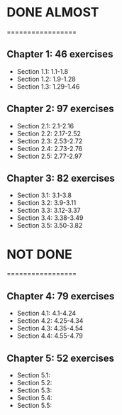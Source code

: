 # DONE ALMOST
=================

## Chapter 1: 46 exercises

- Section 1.1: 1.1-1.8
- Section 1.2: 1.9-1.28
- Section 1.3: 1.29-1.46

## Chapter 2: 97 exercises

- Section 2.1: 2.1-2.16
- Section 2.2: 2.17-2.52
- Section 2.3: 2.53-2.72
- Section 2.4: 2.73-2.76
- Section 2.5: 2.77-2.97

## Chapter 3: 82 exercises

- Section 3.1: 3.1-3.8
- Section 3.2: 3.9-3.11
- Section 3.3: 3.12-3.37
- Section 3.4: 3.38-3.49
- Section 3.5: 3.50-3.82

# NOT DONE
=================

## Chapter 4: 79 exercises

- Section 4.1: 4.1-4.24
- Section 4.2: 4.25-4.34
- Section 4.3: 4.35-4.54
- Section 4.4: 4.55-4.79

## Chapter 5: 52 exercises

- Section 5.1:
- Section 5.2:
- Section 5.3:
- Section 5.4:
- Section 5.5:

